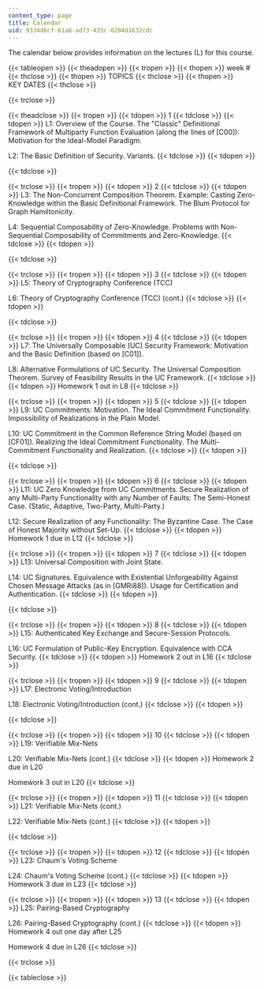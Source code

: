 ```yaml
---
content_type: page
title: Calendar
uid: 9334d6cf-61a8-ad73-435c-6204d1632cdc
---
```


The calendar below provides information on the lectures (L) for this course.

{{< tableopen >}}
{{< theadopen >}}
{{< tropen >}}
{{< thopen >}}
week #
{{< thclose >}}
{{< thopen >}}
TOPICS
{{< thclose >}}
{{< thopen >}}
KEY DATES
{{< thclose >}}

{{< trclose >}}

{{< theadclose >}}
{{< tropen >}}
{{< tdopen >}}
1
{{< tdclose >}}
{{< tdopen >}}
L1: Overview of the Course. The "Classic" Definitional Framework of Multiparty Function Evaluation (along the lines of \[C00\]): Motivation for the Ideal-Model Paradigm.  
  
L2: The Basic Definition of Security. Variants.
{{< tdclose >}}
{{< tdopen >}}

{{< tdclose >}}

{{< trclose >}}
{{< tropen >}}
{{< tdopen >}}
2
{{< tdclose >}}
{{< tdopen >}}
L3: The Non-Concurrent Composition Theorem. Example: Casting Zero-Knowledge within the Basic Definitional Framework. The Blum Protocol for Graph Hamiltonicity.  
  
L4: Sequential Composability of Zero-Knowledge. Problems with Non-Sequential Composability of Commitments and Zero-Knowledge.
{{< tdclose >}}
{{< tdopen >}}

{{< tdclose >}}

{{< trclose >}}
{{< tropen >}}
{{< tdopen >}}
3
{{< tdclose >}}
{{< tdopen >}}
L5: Theory of Cryptography Conference (TCC)  
  
L6: Theory of Cryptography Conference (TCC) (cont.)
{{< tdclose >}}
{{< tdopen >}}

{{< tdclose >}}

{{< trclose >}}
{{< tropen >}}
{{< tdopen >}}
4
{{< tdclose >}}
{{< tdopen >}}
L7: The Universally Composable (UC) Security Framework: Motivation and the Basic Definition (based on \[C01\]).  
  
L8: Alternative Formulations of UC Security. The Universal Composition Theorem. Survey of Feasibility Results in the UC Framework.
{{< tdclose >}}
{{< tdopen >}}
Homework 1 out in L8
{{< tdclose >}}

{{< trclose >}}
{{< tropen >}}
{{< tdopen >}}
5
{{< tdclose >}}
{{< tdopen >}}
L9: UC Commitments: Motivation. The Ideal Commitment Functionality. Impossibility of Realizations in the Plain Model.  
  
L10: UC Commitment in the Common Reference String Model (based on \[CF01\]). Realizing the Ideal Commitment Functionality. The Multi-Commitment Functionality and Realization.
{{< tdclose >}}
{{< tdopen >}}

{{< tdclose >}}

{{< trclose >}}
{{< tropen >}}
{{< tdopen >}}
6
{{< tdclose >}}
{{< tdopen >}}
L11: UC Zero Knowledge from UC Commitments. Secure Realization of any Multi-Party Functionality with any Number of Faults: The Semi-Honest Case. (Static, Adaptive, Two-Party, Multi-Party.)  
  
L12: Secure Realization of any Functionality: The Byzantine Case. The Case of Honest Majority without Set-Up.
{{< tdclose >}}
{{< tdopen >}}
Homework 1 due in L12
{{< tdclose >}}

{{< trclose >}}
{{< tropen >}}
{{< tdopen >}}
7
{{< tdclose >}}
{{< tdopen >}}
L13: Universal Composition with Joint State.  
  
L14: UC Signatures. Equivalence with Existential Unforgeability Against Chosen Message Attacks (as in \[GMRi88\]). Usage for Certification and Authentication.
{{< tdclose >}}
{{< tdopen >}}

{{< tdclose >}}

{{< trclose >}}
{{< tropen >}}
{{< tdopen >}}
8
{{< tdclose >}}
{{< tdopen >}}
L15: Authenticated Key Exchange and Secure-Session Protocols.  
  
L16: UC Formulation of Public-Key Encryption. Equivalence with CCA Security.
{{< tdclose >}}
{{< tdopen >}}
Homework 2 out in L16
{{< tdclose >}}

{{< trclose >}}
{{< tropen >}}
{{< tdopen >}}
9
{{< tdclose >}}
{{< tdopen >}}
L17: Electronic Voting/Introduction  
  
L18: Electronic Voting/Introduction (cont.)
{{< tdclose >}}
{{< tdopen >}}

{{< tdclose >}}

{{< trclose >}}
{{< tropen >}}
{{< tdopen >}}
10
{{< tdclose >}}
{{< tdopen >}}
L19: Verifiable Mix-Nets  
  
L20: Verifiable Mix-Nets (cont.)
{{< tdclose >}}
{{< tdopen >}}
Homework 2 due in L20  
  
Homework 3 out in L20
{{< tdclose >}}

{{< trclose >}}
{{< tropen >}}
{{< tdopen >}}
11
{{< tdclose >}}
{{< tdopen >}}
L21: Verifiable Mix-Nets (cont.)  
  
L22: Verifiable Mix-Nets (cont.)
{{< tdclose >}}
{{< tdopen >}}

{{< tdclose >}}

{{< trclose >}}
{{< tropen >}}
{{< tdopen >}}
12
{{< tdclose >}}
{{< tdopen >}}
L23: Chaum's Voting Scheme  
  
L24: Chaum's Voting Scheme (cont.)
{{< tdclose >}}
{{< tdopen >}}
Homework 3 due in L23
{{< tdclose >}}

{{< trclose >}}
{{< tropen >}}
{{< tdopen >}}
13
{{< tdclose >}}
{{< tdopen >}}
L25: Pairing-Based Cryptography  
  
L26: Pairing-Based Cryptography (cont.)
{{< tdclose >}}
{{< tdopen >}}
Homework 4 out one day after L25  
  
Homework 4 due in L26
{{< tdclose >}}

{{< trclose >}}

{{< tableclose >}}
